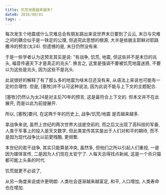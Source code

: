 ```yaml
---
title: 饥荒地震越来越多?
date0: 2016/08/01
tags: ☆
---
```


每次发生个地震或什么灾难总会有朋友跳出来说世界末日要到了云云, 末日与灾难之间的耦合似乎是一铁定的公理, 但追究此思想的根源, 大半是依据主耶稣对耶路撒冷的预言(太24). 但遗憾的是, 末日仍然没有来.

于是一些学者认为这预言其实是说: "有战争, 饥荒, 地震, 但这些并不是末日的兆头, 福音传遍天下才是真正的兆头". 换言之, 这里是强调不要被饥荒地震迷惑, 不要以为这些是兆头, 因为这些不是兆头.

此说很好的解释了有了那么多的地震为啥末日还没有来, 从语法上来说也可能有一定的合理性. 但是, [塞牧]并不认可这种说法, 因为此说不能与上下文的主题配合.

[塞牧]仍然认为太24是对主后70年的预言, 这是最符合上下文的. 但本文并不在此展开, 而是以此为前提展开.

所以, [塞牧]要问, 在这两千年的历史上, 战争/饥荒/地震 是否越来越多.

拿战争来说, 虽然上世纪的两次世界大战是空前的, 而之后又出现了高科技的军备, 人类于军事上的投入是天文数字, 但此类宣传其实是出于人们对和平的期待, 而不是因为现代战争比以前更残酷, 更频繁.

本世纪的若干战争, 其实只能算是冲突, 虽然多, 但他们之所以引起人们重视, 一是因为媒体宣传, 二是因为人们现在太安宁了. 人每天总得找点新闻, 这是一个杀只猫都可能上头条的时代.

饥荒就更不必说了,


从另一角度来说或许更明朗: 人类社会逐渐越来越富足, 和平, 人口增加, 人类寿命也在增加.
